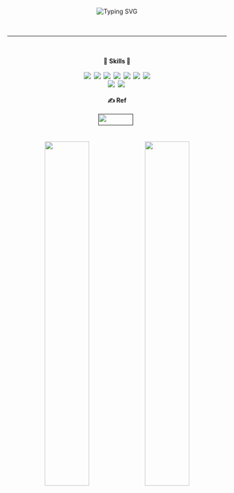 <div align="center">
<br><br><br>
 
![Typing SVG](https://readme-typing-svg.herokuapp.com?font=Indie+Flower&color=%23081C24&size=25&center=true&lines=It's+JAESKAAA+%3A)
<br><br><br>

* * *
 <div align="center">
  <br> 
  <br>
  💪 <b>Skills 💪
  <br>
  <br>
  <img src="https://img.shields.io/badge/JAVA-007396?style=for-the-badge&logo=java&logoColor=white">&nbsp;
<img src="https://img.shields.io/badge/javascript-F7DF1E?style=for-the-badge&logo=javascript&logoColor=black">&nbsp;
<img src="https://img.shields.io/badge/html-E34F26?style=for-the-badge&logo=html5&logoColor=white">&nbsp;
<img src="https://img.shields.io/badge/css-1572B6?style=for-the-badge&logo=css3&logoColor=white">&nbsp;
<img src="https://img.shields.io/badge/mysql-4479A1?style=for-the-badge&logo=mysql&logoColor=white">&nbsp;
<img src="https://img.shields.io/badge/oracle-F80000?style=for-the-badge&logo=oracle&logoColor=white">&nbsp;
<img src="https://img.shields.io/badge/Spring-6DB33F?style=for-the-badge&logo=Spring&logoColor=white">
  <br>
  <img src="https://img.shields.io/badge/Spring Boot-6DB33F?style=for-the-badge&logo=Spring Boot&logoColor=white">&nbsp;
  <img src="https://img.shields.io/badge/AWS-232F3E?style=for-the-badge&logo=Amazon AWS&logoColor=white">&nbsp;
<br>
<br>
  ✍ <b>Ref
  <br>
  <br>
 <a href="" target="_blank"><img src="https://img.shields.io/badge/Notion-DC382D?style=flat-square&logo=Notion&logoColor=white" width = 80px height = 26px/></a> &nbsp;
  <br><br><br>
 <img src="https://github-readme-stats.vercel.app/api?username=JAESKAAA&show_icons=true&theme=buefy" width=45% />
 <img src="https://github-readme-stats.vercel.app/api/top-langs/?username=JAESKAAA&layout=compact" width=45%/>


